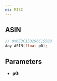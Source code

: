 ```yaml
---
ns: MISC
---
```

## ASIN

```c
// 0x6E3C15D296C15583
Any ASIN(float p0);
```

## Parameters
* **p0**:
